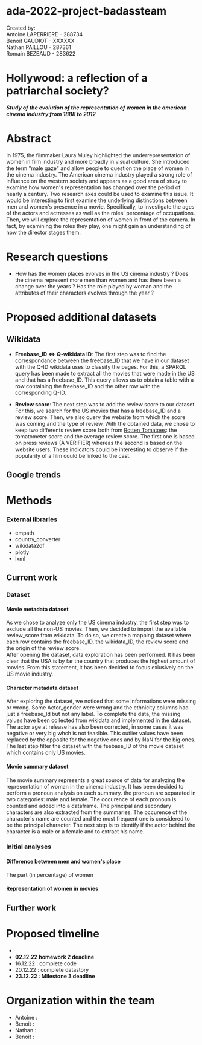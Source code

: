 # ada-2022-project-badassteam

Created by:\
Antoine LAPERRIERE - 288734\
Benoit GAUDIOT - XXXXXX\
Nathan PAILLOU - 287361\
Romain BEZEAUD - 283622


# Hollywood: a reflection of a patriarchal society? 

 ___Study of the evolution of the representation of women in the american cinema industry from 1888 to 2012___

# Abstract

In 1975, the filmmaker Laura Muley highlighted the underrepresentation of women in film industry and more broadly in visual culture. She introduced the term "male gaze" and allow people to question the place of women in the cinema industry. The American cinema industry played a strong role of influence on the western society and appears as a good area of study to examine how women's representation has changed over the period of nearly a century. Two research axes could be used to examine this issue. It would be interesting to first examine the underlying distinctions between men and women's presence in a movie. Specifically, to investigate the ages of the actors and actresses as well as the roles' percentage of occupations. Then, we will explore the representation of women in front of the camera. In fact, by examining the roles they play, one might gain an understanding of how the director stages them. 

# Research questions

* How has the women places evolves in the US cinema industry ? Does the cinema represent more men than women and has there been a change over the years ? Has the role played by woman and the attributes of their characters evolves through the year ? 

# Proposed additional datasets
## Wikidata


* **Freebase_ID <=> Q-wikidata ID**: The first step was to find the correspondance between the freebase_ID that we have in our dataset with the Q-ID wikidata uses to classify the pages.
For this, a SPARQL query has been made to extract all the movies that were made in the US and that has a freebase_ID. This query allows us to obtain a table with a row containing the freebase_ID and the other row with the corresponding Q-ID.

* **Review score**: The next step was to add the review score to our dataset. For this, we search for the US movies that has a freebase_ID and a review score. Then, we also query the website from which the score was coming and the type of review. With the obtained data, we chose to keep two differents review score both from [Rotten Tomatoes](https://www.rottentomatoes.com): the tomatometer score and the average review score. The first one is based on press reviews (À VÉRIFIER) whereas the second is based on the website users. These indicators could be interesting to observe if the popularity of a film could be linked to the cast.

## Google trends

# Methods

### External libraries
* empath
* country_converter
* wikidata2df
* plotly
* lxml

## Current work
### Dataset
#### Movie metadata dataset
As we chose to analyze only the US cinema industry, the first step was to exclude all the non-US movies. Then, we decided to import the available review_score from wikidata. To do so, we create a mapping dataset where each row contains the freebase_ID, the wikidata_ID, the review score and the origin of the review score.\
After opening the dataset, data exploration has been performed. It has been clear that the USA is by far the country that produces the highest amount of movies. From this statement, it has been decided to focus exlusively on the US movie industry.

#### Character metadata dataset
After exploring the dataset, we noticed that some informations were missing or wrong. Some Actor_gender were wrong and the ethnicity columns had just a freebase_Id but not any label. To complete the data, the missing values have been collected from wikidata and implemented in the dataset. The actor age at release has also been corrected, in some cases it was negative or very big whch is not feasible. This outlier values have been replaced by the opposite for the negative ones and by NaN for the big ones. The last step filter the dataset with the feebase_ID of the movie dataset which contains only US movies.

#### Movie summary dataset
The movie summary represents a great source of data for analyzing the representation of woman in the cinema industry. It has been decided to perform a pronoun analysis on each summary. the pronoun are separated in two categories: male and female. The occurence of each pronoun is counted and added into a dataframe. The principal and secondary characters are also extracted from the summaries. The occurence of the character's name are counted and the most frequent one is considered to be the principal character. The next step is to identify if the actor behind the character is a male or a female and to extract his name.


### Initial analyses

#### Difference between men and women's place
The part (in percentage) of women 

#### Representation of women in movies



## Further work



# Proposed timeline
* 
* **02.12.22 homework 2 deadline**
* 16.12.22 : complete code
* 20.12.22 : complete datastory
* **23.12.22 : Milestone 3 deadline**

# Organization within the team

* Antoine :
* Benoit :
* Nathan :
* Benoit :

